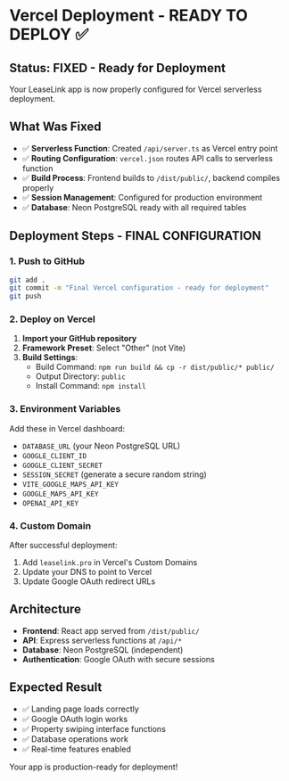 # Vercel Deployment - READY TO DEPLOY ✅

## Status: FIXED - Ready for Deployment

Your LeaseLink app is now properly configured for Vercel serverless deployment.

## What Was Fixed
- ✅ **Serverless Function**: Created `/api/server.ts` as Vercel entry point
- ✅ **Routing Configuration**: `vercel.json` routes API calls to serverless function
- ✅ **Build Process**: Frontend builds to `/dist/public/`, backend compiles properly
- ✅ **Session Management**: Configured for production environment
- ✅ **Database**: Neon PostgreSQL ready with all required tables

## Deployment Steps - FINAL CONFIGURATION

### 1. Push to GitHub
```bash
git add .
git commit -m "Final Vercel configuration - ready for deployment"
git push
```

### 2. Deploy on Vercel
1. **Import your GitHub repository**
2. **Framework Preset**: Select "Other" (not Vite)
3. **Build Settings**:
   - Build Command: `npm run build && cp -r dist/public/* public/`
   - Output Directory: `public`
   - Install Command: `npm install`

### 3. Environment Variables
Add these in Vercel dashboard:
- `DATABASE_URL` (your Neon PostgreSQL URL)
- `GOOGLE_CLIENT_ID` 
- `GOOGLE_CLIENT_SECRET`
- `SESSION_SECRET` (generate a secure random string)
- `VITE_GOOGLE_MAPS_API_KEY`
- `GOOGLE_MAPS_API_KEY`
- `OPENAI_API_KEY`

### 4. Custom Domain
After successful deployment:
1. Add `leaselink.pro` in Vercel's Custom Domains
2. Update your DNS to point to Vercel
3. Update Google OAuth redirect URLs

## Architecture
- **Frontend**: React app served from `/dist/public/`
- **API**: Express serverless functions at `/api/*`
- **Database**: Neon PostgreSQL (independent)
- **Authentication**: Google OAuth with secure sessions

## Expected Result
- ✅ Landing page loads correctly
- ✅ Google OAuth login works
- ✅ Property swiping interface functions
- ✅ Database operations work
- ✅ Real-time features enabled

Your app is production-ready for deployment!